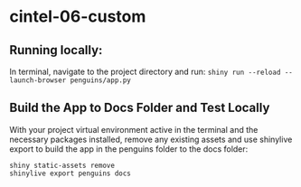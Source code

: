 # cintel-06-custom

## Running locally:
In terminal, navigate to the project directory and run:
``` shiny run --reload --launch-browser penguins/app.py ```
## Build the App to Docs Folder and Test Locally
With your project virtual environment active in the terminal and the necessary packages installed, remove any existing assets and use shinylive export to build the app in the penguins folder to the docs folder:
```
shiny static-assets remove
shinylive export penguins docs
```
